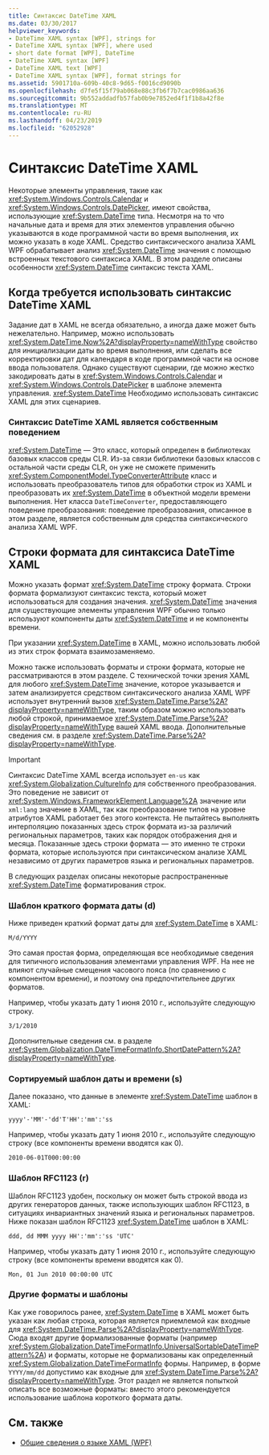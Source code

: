 ```yaml
---
title: Синтаксис DateTime XAML
ms.date: 03/30/2017
helpviewer_keywords:
- DateTime XAML syntax [WPF], strings for
- DateTime XAML syntax [WPF], where used
- short date format [WPF], DateTime
- DateTime XAML syntax [WPF]
- DateTime XAML text [WPF]
- DateTime XAML syntax [WPF], format strings for
ms.assetid: 5901710a-609b-40c8-9d65-f0016cd9090b
ms.openlocfilehash: d7fe5f15f79ab068e88c3fb6f7b7cac0986aa636
ms.sourcegitcommit: 9b552addadfb57fab0b9e7852ed4f1f1b8a42f8e
ms.translationtype: MT
ms.contentlocale: ru-RU
ms.lasthandoff: 04/23/2019
ms.locfileid: "62052928"
---
```

# <a name="datetime-xaml-syntax"></a>Синтаксис DateTime XAML
Некоторые элементы управления, такие как <xref:System.Windows.Controls.Calendar> и <xref:System.Windows.Controls.DatePicker>, имеют свойства, использующие <xref:System.DateTime> типа. Несмотря на то что начальные дата и время для этих элементов управления обычно указываются в коде программной части во время выполнения, их можно указать в коде XAML. Средство синтаксического анализа XAML WPF обрабатывает анализ <xref:System.DateTime> значения с помощью встроенных текстового синтаксиса XAML. В этом разделе описаны особенности <xref:System.DateTime> синтаксис текста XAML.  

<a name="where_datetime_xaml_syntax_is_used"></a>   
## <a name="when-to-use-datetime-xaml-syntax"></a>Когда требуется использовать синтаксис DateTime XAML  
 Задание дат в XAML не всегда обязательно, а иногда даже может быть нежелательно. Например, можно использовать <xref:System.DateTime.Now%2A?displayProperty=nameWithType> свойство для инициализации даты во время выполнения, или сделать все корректировки дат для календаря в коде программной части на основе ввода пользователя. Однако существуют сценарии, где можно жестко закодировать даты в <xref:System.Windows.Controls.Calendar> и <xref:System.Windows.Controls.DatePicker> в шаблоне элемента управления. <xref:System.DateTime> Необходимо использовать синтаксис XAML для этих сценариев.  
  
### <a name="datetime-xaml-syntax-is-a-native-behavior"></a>Синтаксис DateTime XAML является собственным поведением  
 <xref:System.DateTime> — Это класс, который определен в библиотеках базовых классов среды CLR. Из-за связи библиотеки базовых классов с остальной части среды CLR, он уже не сможете применить <xref:System.ComponentModel.TypeConverterAttribute> класс и использовать преобразователь типов для обработки строк из XAML и преобразовать их <xref:System.DateTime> в объектной модели времени выполнения. Нет класса `DateTimeConverter`, предоставляющего поведение преобразования: поведение преобразования, описанное в этом разделе, является собственным для средства синтаксического анализа XAML WPF.  
  
<a name="format_strings_for_datetime_xaml_syntax"></a>   
## <a name="format-strings-for-datetime-xaml-syntax"></a>Строки формата для синтаксиса DateTime XAML  
 Можно указать формат <xref:System.DateTime> строку формата. Строки формата формализуют синтаксис текста, который может использоваться для создания значения. <xref:System.DateTime> значения для существующие элементы управления WPF обычно только используют компоненты даты <xref:System.DateTime> и не компоненты времени.  
  
 При указании <xref:System.DateTime> в XAML, можно использовать любой из этих строк формата взаимозаменяемо.  
  
 Можно также использовать форматы и строки формата, которые не рассматриваются в этом разделе. С технической точки зрения XAML для любого <xref:System.DateTime> значение, которое указывается и затем анализируется средством синтаксического анализа XAML WPF использует внутренний вызов <xref:System.DateTime.Parse%2A?displayProperty=nameWithType>, таким образом можно использовать любой строкой, принимаемое <xref:System.DateTime.Parse%2A?displayProperty=nameWithType> вашей XAML ввода. Дополнительные сведения см. в разделе <xref:System.DateTime.Parse%2A?displayProperty=nameWithType>.  
  
> [!IMPORTANT]
>  Синтаксис DateTime XAML всегда использует `en-us` как <xref:System.Globalization.CultureInfo> для собственного преобразования. Это поведение не зависит от <xref:System.Windows.FrameworkElement.Language%2A> значение или `xml:lang` значение в XAML, так как преобразование типов на уровне атрибутов XAML работает без этого контекста. Не пытайтесь выполнять интерполяцию показанных здесь строк формата из-за различий региональных параметров, таких как порядок отображения дня и месяца. Показанные здесь строки формата — это именно те строки формата, которые используются при синтаксическом анализе XAML независимо от других параметров языка и региональных параметров.  
  
 В следующих разделах описаны некоторые распространенные <xref:System.DateTime> форматирования строк.  
  
### <a name="short-date-pattern-d"></a>Шаблон краткого формата даты (d)  
 Ниже приведен краткий формат даты для <xref:System.DateTime> в XAML:  
  
 `M/d/YYYY`  
  
 Это самая простая форма, определяющая все необходимые сведения для типичного использования элементами управления WPF. На нее не влияют случайные смещения часового пояса (по сравнению с компонентом времени), и поэтому она предпочтительнее других форматов.  
  
 Например, чтобы указать дату 1 июня 2010 г., используйте следующую строку.  
  
 `3/1/2010`  
  
 Дополнительные сведения см. в разделе <xref:System.Globalization.DateTimeFormatInfo.ShortDatePattern%2A?displayProperty=nameWithType>.  
  
### <a name="sortable-datetime-pattern-s"></a>Сортируемый шаблон даты и времени (s)  
 Далее показано, что данные в элементе <xref:System.DateTime> шаблон в XAML:  
  
 `yyyy'-'MM'-'dd'T'HH':'mm':'ss`  
  
 Например, чтобы указать дату 1 июня 2010 г., используйте следующую строку (все компоненты времени вводятся как 0).  
  
 `2010-06-01T000:00:00`  
  
### <a name="rfc1123-pattern-r"></a>Шаблон RFC1123 (r)  
 Шаблон RFC1123 удобен, поскольку он может быть строкой ввода из других генераторов данных, также использующих шаблон RFC1123, в ситуациях инвариантных значений языка и региональных параметров. Ниже показан шаблон RFC1123 <xref:System.DateTime> шаблон в XAML:  
  
 `ddd, dd MMM yyyy HH':'mm':'ss 'UTC'`  
  
 Например, чтобы указать дату 1 июня 2010 г., используйте следующую строку (все компоненты времени вводятся как 0).  
  
 `Mon, 01 Jun 2010 00:00:00 UTC`  
  
### <a name="other-formats-and-patterns"></a>Другие форматы и шаблоны  
 Как уже говорилось ранее, <xref:System.DateTime> в XAML может быть указан как любая строка, которая является приемлемой как входные для <xref:System.DateTime.Parse%2A?displayProperty=nameWithType>. Сюда входят другие формализованные форматы (например <xref:System.Globalization.DateTimeFormatInfo.UniversalSortableDateTimePattern%2A>) и форматы, которые не формализованы как определенный <xref:System.Globalization.DateTimeFormatInfo> формы. Например, в форме `YYYY/mm/dd` допустимо как входные для <xref:System.DateTime.Parse%2A?displayProperty=nameWithType>. Этот раздел не является попыткой описать все возможные форматы: вместо этого рекомендуется использование шаблона короткого формата даты.  
  
## <a name="see-also"></a>См. также

- [Общие сведения о языке XAML (WPF)](xaml-overview-wpf.md)
